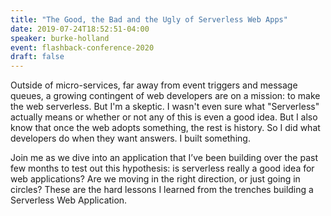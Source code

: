 ```yaml
---
title: "The Good, the Bad and the Ugly of Serverless Web Apps"
date: 2019-07-24T18:52:51-04:00
speaker: burke-holland
event: flashback-conference-2020
draft: false
---
```


Outside of micro-services, far away from event triggers and message queues, a growing contingent of web developers are on a mission: to make the web serverless. But I'm a skeptic. I wasn't even sure what "Serverless" actually means or whether or not any of this is even a good idea. But I also know that once the web adopts something, the rest is history. So I did what developers do when they want answers. I built something.  

Join me as we dive into an application that I’ve been building over the past few months to test out this hypothesis: is serverless really a good idea for web applications? Are we moving in the right direction, or just going in circles? These are the hard lessons I learned from the trenches building a Serverless Web Application.  